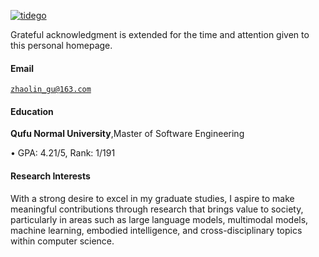 [![tidego](https://img.shields.io/badge/tidego-github-blue?logo=github)](https://github.com/tidego)

Grateful acknowledgment is extended for the time and attention given to this personal homepage.

#### Email  

<code>zhaolin_gu@163.com</code>  

#### Education  

**Qufu Normal University**,Master of Software Engineering

• GPA: 4.21/5, Rank: 1/191

#### Research Interests  

With a strong desire to excel in my graduate studies, I aspire to make meaningful contributions through research that brings value to society, particularly in areas such as large language models, multimodal models, machine learning, embodied intelligence, and cross-disciplinary topics within computer science.

